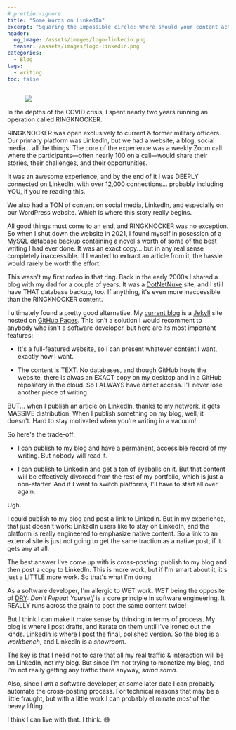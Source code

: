 ```yaml
---
# prettier-ignore
title: "Some Words on LinkedIn"
excerpt: "Squaring the impossible circle: Where should your content actually live?"
header:
  og_image: /assets/images/logo-linkedin.png
  teaser: /assets/images/logo-linkedin.png
categories:
  - Blog
tags:
  - writing
toc: false
---
```


<figure class="align-left" style="margin-top: 10px; margin-bottom: 10px; width: 150px;">
    <img src="{{ site.url }}{{ site.baseurl }}/assets/images/logo-linkedin.png">
</figure>

In the depths of the COVID crisis, I spent nearly two years running an operation called RINGKNOCKER.

RINGKNOCKER was open exclusively to current & former military officers. Our primary platform was LinkedIn, but we had a website, a blog, social media... all the things. The core of the experience was a weekly Zoom call where the participants—often nearly 100 on a call—would share their stories, their challenges, and their opportunities.

It was an awesome experience, and by the end of it I was DEEPLY connected on LinkedIn, with over 12,000 connections... probably including YOU, if you're reading this.

We also had a TON of content on social media, LinkedIn, and especially on our WordPress website. Which is where this story really begins.

All good things must come to an end, and RINGKNOCKER was no exception. So when I shut down the website in 2021, I found myself in posession of a MySQL database backup containing a novel's worth of some of the best writing I had ever done. It was an exact copy... but in any real sense completely inaccessible. If I wanted to extract an article from it, the hassle would rarely be worth the effort.

This wasn't my first rodeo in that ring. Back in the early 2000s I shared a blog with my dad for a couple of years. It was a [DotNetNuke](<https://en.wikipedia.org/wiki/DNN_(software)>) site, and I still have THAT database backup, too. If anything, it's even more inaccessible than the RINGKNOCKER content.

I ultimately found a pretty good alternative. My [current blog](https://karmanivero.us) is a [Jekyll](https://jekyllrb.com/) site hosted on [GitHub Pages](https://pages.github.com/). This isn't a solution I would recomment to anybody who isn't a software developer, but here are its most important features:

- It's a full-featured website, so I can present whatever content I want, exactly how I want.

- The content is TEXT. No databases, and though GitHub hosts the website, there is alwas an EXACT copy on my desktop and in a GitHub repository in the cloud. So I ALWAYS have direct access. I'll never lose another piece of writing.

BUT... when I publish an article on LinkedIn, thanks to my network, it gets MASSIVE distribution. When I publish something on my blog, well, it doesn't. Hard to stay motivated when you're writing in a vacuum!

So here's the trade-off:

- I can publish to my blog and have a permanent, accessible record of my writing. But nobody will read it.

- I can publish to LinkedIn and get a ton of eyeballs on it. But that content will be effectively divorced from the rest of my portfolio, which is just a non-starter. And if I want to switch platforms, I'll have to start all over again.

Ugh.

I could publish to my blog and post a link to LinkedIn. But in my experience, that just doesn't work: LinkedIn users like to stay on LinkedIn, and the platform is really engineered to emphasize native content. So a link to an external site is just not going to get the same traction as a native post, if it gets any at all.

The best answer I've come up with is _cross-posting:_ publish to my blog and then post a copy to LinkedIn. This is more work, but if I'm smart about it, it's just a LITTLE more work. So that's what I'm doing.

As a software developer, I'm allergic to WET work. _WET_ being the opposite of [DRY](https://en.wikipedia.org/wiki/Don%27t_repeat_yourself): _Don't Repeat Yourself_ is a core principle in software engineering. It REALLY runs across the grain to post the same content twice!

But I think I can make it make sense by thinking in terms of process. My blog is where I post drafts, and iterate on them until I've ironed out the kinds. LinkedIn is where I post the final, polished version. So the blog is a _workbench_, and LinkedIn is a _showroom_.

The key is that I need not to care that all my real traffic & interaction will be on LinkedIn, not my blog. But since I'm not trying to monetize my blog, and I'm not really getting any traffic there anyway, _sama sama_.

Also, since I _am_ a software developer, at some later date I can probably automate the cross-posting process. For technical reasons that may be a little fraught, but with a little work I can probably eliminate _most_ of the heavy lifting.

I think I can live with that. I think. 😅
